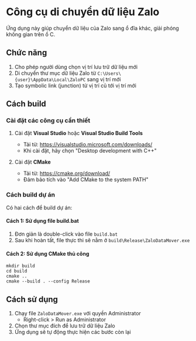 # Công cụ di chuyển dữ liệu Zalo

Ứng dụng này giúp chuyển dữ liệu của Zalo sang ổ đĩa khác, giải phóng không gian trên ổ C.

## Chức năng

1. Cho phép người dùng chọn vị trí lưu trữ dữ liệu mới
2. Di chuyển thư mục dữ liệu Zalo từ `C:\Users\{user}\AppData\Local\ZaloPC` sang vị trí mới
3. Tạo symbolic link (junction) từ vị trí cũ tới vị trí mới


## Cách build

### Cài đặt các công cụ cần thiết
1. Cài đặt **Visual Studio** hoặc **Visual Studio Build Tools**
   - Tải từ: https://visualstudio.microsoft.com/downloads/
   - Khi cài đặt, hãy chọn "Desktop development with C++"

2. Cài đặt **CMake**
   - Tải từ: https://cmake.org/download/
   - Đảm bảo tích vào "Add CMake to the system PATH"

### Cách build dự án
Có hai cách để build dự án:

#### Cách 1: Sử dụng file build.bat
1. Đơn giản là double-click vào file `build.bat`
2. Sau khi hoàn tất, file thực thi sẽ nằm ở `build\Release\ZaloDataMover.exe`

#### Cách 2: Sử dụng CMake thủ công
```
mkdir build
cd build
cmake ..
cmake --build . --config Release
```

## Cách sử dụng

1. Chạy file `ZaloDataMover.exe` với quyền Administrator
   - Right-click > Run as Administrator
2. Chọn thư mục đích để lưu trữ dữ liệu Zalo
3. Ứng dụng sẽ tự động thực hiện các bước còn lại

